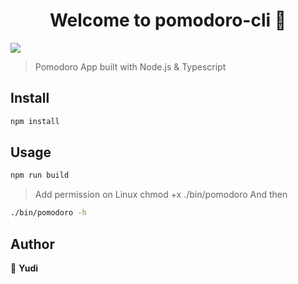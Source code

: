 <h1 align="center">Welcome to pomodoro-cli 👋</h1>
<p>
  <img src="https://img.shields.io/badge/version-1.0.0-blue.svg?cacheSeconds=2592000" />
</p>

> Pomodoro App built with Node.js &amp; Typescript

## Install

```sh
npm install
```

## Usage

```sh
npm run build
```
> Add permission on Linux
> chmod +x ./bin/pomodoro
> And then
```sh
./bin/pomodoro -h
```
## Author

👤 **Yudi**
